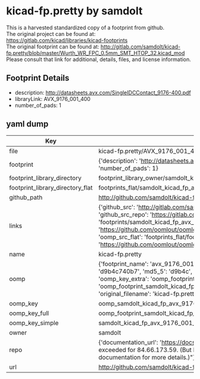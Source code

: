 # kicad-fp.pretty by samdolt  
This is a harvested standardized copy of a footprint from github.  
The original project can be found at:  
https://gitlab.com/kicad/libraries/kicad-footprints  
The original footprint can be found at:
http://gitlab.com/samdolt/kicad-fp.pretty/blob/master/Wurth_WR_FPC_0.5mm_SMT_HTOP_32.kicad_mod
Please consult that link for additional, details, files, and license information.  
## Footprint Details
* description: http://datasheets.avx.com/SingleIDCContact_9176-400.pdf  
* libraryLink: AVX_9176_001_400  
* number_of_pads: 1  
## yaml dump  
| Key | Value |  
| --- | --- |  
| file | kicad-fp.pretty/AVX_9176_001_400.kicad_mod |  
| footprint | {'description': 'http://datasheets.avx.com/SingleIDCContact_9176-400.pdf', 'libraryLink': 'AVX_9176_001_400', 'number_of_pads': 1} |  
| footprint_library_directory | footprint_library_owner/samdolt_kicad-fp.pretty |  
| footprint_library_directory_flat | footprints_flat/samdolt_kicad_fp_avx_9176_001_400/working |  
| github_path | http://github.com/samdolt/kicad-fp.pretty/blob/master/AVX_9176_001_400.kicad_mod |  
| links | {'github_src': 'http://gitlab.com/samdolt/kicad-fp.pretty/blob/master/Wurth_WR_FPC_0.5mm_SMT_HTOP_32.kicad_mod', 'github_src_repo': 'https://gitlab.com/kicad/libraries/kicad-footprints', 'oomp_bot': 'footprints/samdolt_kicad_fp_avx_9176_001_400/working', 'oomp_bot_github': 'https://github.com/oomlout/oomlout_oomp_footprint_bot/tree/main/footprints/samdolt_kicad_fp_avx_9176_001_400/working', 'oomp_src_flat': 'footprints_flat/footprints_flat/samdolt_kicad_fp_avx_9176_001_400/working', 'oomp_src_flat_github': 'https://github.com/oomlout/oomlout_oomp_footprint_src/tree/main/footprints_flat/samdolt_kicad_fp_avx_9176_001_400/working'} |  
| name | kicad-fp.pretty |  
| oomp | {'footprint_name': 'avx_9176_001_400', 'library_name': 'kicad_fp', 'md5': 'd9b4c740b7faf0cebf7c362826d5bf56', 'md5_10': 'd9b4c740b7', 'md5_5': 'd9b4c', 'md5_6': 'd9b4c7', 'oomp_key': 'oomp_samdolt_kicad_fp_avx_9176_001_400', 'oomp_key_extra': 'oomp_footprint_samdolt_kicad_fp_avx_9176_001_400', 'oomp_key_full': 'oomp_footprint_samdolt_kicad_fp_avx_9176_001_400_d9b4c7', 'oomp_key_simple': 'samdolt_kicad_fp_avx_9176_001_400', 'original_filename': 'kicad-fp.pretty/AVX_9176_001_400.kicad_mod', 'owner_name': 'samdolt'} |  
| oomp_key | oomp_samdolt_kicad_fp_avx_9176_001_400 |  
| oomp_key_full | oomp_footprint_samdolt_kicad_fp_avx_9176_001_400 |  
| oomp_key_simple | samdolt_kicad_fp_avx_9176_001_400 |  
| owner | samdolt |  
| repo | {'documentation_url': 'https://docs.github.com/rest/overview/resources-in-the-rest-api#rate-limiting', 'message': "API rate limit exceeded for 84.66.173.59. (But here's the good news: Authenticated requests get a higher rate limit. Check out the documentation for more details.)"} |  
| url | http://github.com/samdolt/kicad-fp.pretty |  

